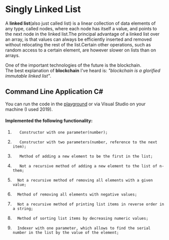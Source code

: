 # Singly Linked List

A **linked list**(also just called list) is a linear collection of data elements of any type, called nodes, where each node has itself a value, and points to the next node in the linked list.The principal advantage of a linked list over an array, is that values can always be efficiently inserted and removed without relocating the rest of the list.Certain other operations, such as random access to a certain element, are however slower on lists than on arrays.

One of the important technologies of the future is the blockchain.\
The best explanation of **blockchain** I've heard is: *"blockchain is a glorified immutable linked list"*.


## Command Line Application C#
You can run the code in the [playground](https://code.sololearn.com/cdtu4Ytz4Lhu/#cs) or via Visual Studio on your machine (I used 2019).
#### Implemented the following functionality:

1.        Constructor with one parameter(number);
2.        Constructor with two parameters(number, reference to the next item);
4.        Method of adding a new element to be the first in the list;
7.        Not a recursive method of adding a new element to the list of n-them;
19.       Not a recursive method of removing all elements with a given value;
22.       Method of removing all elements with negative values;
28.       Not a recursive method of printing list items in reverse order in a string;
38.       Method of sorting list items by decreasing numeric values;
53.       Indexer with one parameter, which allows to find the serial number in the list by the value of the element;

